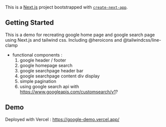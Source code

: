 This is a [Next.js](https://nextjs.org/) project bootstrapped with [`create-next-app`](https://github.com/vercel/next.js/tree/canary/packages/create-next-app).

## Getting Started

This is a demo for recreating google home page and google search page using Next.js and tailwind css.
Including @heroicons and @tailwindcss/line-clamp
- functional components :
  1. google header / footer
  2. google homepage search 
  3. google searchpage header bar
  4. google searchpage content div display
  5. simple pagination
  6. using google search api with https://www.googleapis.com/customsearch/v1?

## Demo

Deployed with Vercel : https://google-demo.vercel.app/
